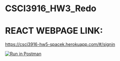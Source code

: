 # CSCI3916_HW3_Redo

# REACT WEBPAGE LINK:
https://csci3916-hw5-spacek.herokuapp.com/#/signin

[![Run in Postman](https://run.pstmn.io/button.svg)](https://app.getpostman.com/run-collection/7df9ce3bc8d3de4198ce#?env%5BCSCI3916_HW3_Redo%5D=W3sia2V5IjoidG9rZW4iLCJ2YWx1ZSI6IkpXVCBleUpoYkdjaU9pSklVekkxTmlJc0luUjVjQ0k2SWtwWFZDSjkuZXlKcFpDSTZJall3TldFMVl6QTBNR0prTldFME1EQXdOREl5TnpCaFlTSXNJblZ6WlhKdVlXMWxJam9pVkdWemRGVnpaWEpPWVcxbElpd2lhV0YwSWpveE5qRTJOakUzT0RjMmZRLm52VDRHY2psNHlOQnlqdjRFS2Z3VVFxS3Y1Tk1ZOHp5aEZsazM5OGxRbmMiLCJlbmFibGVkIjp0cnVlfV0=)
